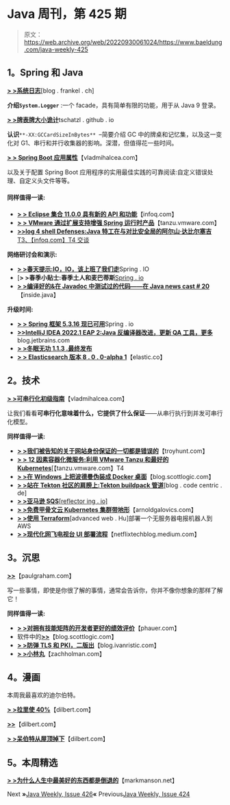 # Java 周刊，第 425 期

> 原文：<https://web.archive.org/web/20220930061024/https://www.baeldung.com/java-weekly-425>

## 1。Spring 和 Java

[**> >系统日志**](https://web.archive.org/web/20220524060415/https://blog.frankel.ch/system-logger/)[blog . frankel . ch]

**介绍`System.Logger`** :一个 facade，具有简单有限的功能，用于从 Java 9 登录。

[**> >牌表牌大小诡计**](https://web.archive.org/web/20220524060415/https://tschatzl.github.io/2022/02/15/card-table-card-size.html)tschatzl . github . io

**认识**`**-XX:GCCardSizeInBytes** `–简要介绍 GC 中的牌桌和记忆集，以及这一变化对 G1、串行和并行收集器的影响。深潜，但值得花一些时间。

[**> > Spring Boot 应用属性**](https://web.archive.org/web/20220524060415/https://vladmihalcea.com/spring-boot-application-properties/)【vladmihalcea.com】

以及关于配置 Spring Boot 应用程序的实用最佳实践的可靠阅读:自定义错误处理、自定义头文件等等。

#### 同样值得一读:

*   [**> > Eclipse 集合 11.0.0 具有新的 API 和功能**](https://web.archive.org/web/20220524060415/https://www.infoq.com/news/2022/02/eclipse-collections-11-0-0)【infoq.com】
*   [**> > VMware 通过扩展支持增强 Spring 运行时产品**](https://web.archive.org/web/20220524060415/https://tanzu.vmware.com/content/blog/vmware-spring-runtime-extended-support)【tanzu.vmware.com】
*   [**>>log 4 shell Defenses:Java 特工在与对比安全局的阿尔山·达比尔塞吉**T3、【infoq.com】T4 交谈](https://web.archive.org/web/20220524060415/https://www.infoq.com/news/2022/02/log4shell-contrast-security/)

**网络研讨会和演示:**

*   [**> >春天提示:IO，IO，该上班了我们走**](https://web.archive.org/web/20220524060415/https://spring.io/blog/2022/02/09/spring-tips-io-io-it-s-off-to-work-we-go)Spring . IO
*   [**> >春季小贴士:春季土人和麦巴蒂斯**[Spring . io](https://web.archive.org/web/20220524060415/https://spring.io/blog/2022/02/16/spring-tips-spring-native-and-mybatis)
*   [**> >编译好的&在 Javadoc 中测试过的代码——在 Java news cast # 20**](https://web.archive.org/web/20220524060415/https://inside.java/2022/02/10/insidejava-newscast-020/)【inside.java】

**升级时间:**

*   [**> > Spring 框架 5.3.16 现已可用**](https://web.archive.org/web/20220524060415/https://spring.io/blog/2022/02/17/spring-framework-5-3-16-available-now)Spring . io
*   [**>>IntelliJ IDEA 2022.1 EAP 2:Java 反编译器改进，更新 QA 工具，更多**](https://web.archive.org/web/20220524060415/https://blog.jetbrains.com/idea/2022/02/intellij-idea-2022-1-eap-2/)blog.jetbrains.com
*   [**> >冬眠无功 1.1.3 .最终发布**](https://web.archive.org/web/20220524060415/https://in.relation.to/2022/02/11/hibernate-reactive-1_1_3_Final/)
*   [**> > Elasticsearch 版本 8 . 0 . 0-alpha 1**](https://web.archive.org/web/20220524060415/https://www.elastic.co/guide/en/elasticsearch/reference/current/release-notes-8.0.0-alpha1.html)【elastic.co】

## 2。技术

[**> >可串行化初级指南**](https://web.archive.org/web/20220524060415/https://vladmihalcea.com/serializability/)【vladmihalcea.com】

让我们看看**可串行化意味着什么，它提供了什么保证**——从串行执行到并发可串行化模型。

**同样值得一读:**

*   **[> >我们被告知的关于网站身份保证的一切都是错误的](https://web.archive.org/web/20220524060415/https://www.troyhunt.com/how-everything-were-told-about-website-identity-assurance-is-wrong/)**【troyhunt.com】
*   [**> > 12 因素容器化微服务:利用 VMware Tanzu 和最好的 Kubernetes**](https://web.archive.org/web/20220524060415/https://tanzu.vmware.com/content/blog/12-factor-microservices-vmware-tanzu-kubernetes)[【tanzu.vmware.com】T4
*   [**> >在 Windows 上把波德曼伪装成 Docker 桌面**](https://web.archive.org/web/20220524060415/https://blog.scottlogic.com/2022/02/15/replacing-docker-desktop-with-podman.html)【blog.scottlogic.com】
*   [**> >站在 Tekton 社区的肩膀上:Tekton buildpack 管道**](https://web.archive.org/web/20220524060415/https://blog.codecentric.de/en/2022/02/tekton-buildpack-pipeline/)[blog . code centric . de]
*   [**> >亚马逊 SQS**[reflector ing . io]](https://web.archive.org/web/20220524060415/https://reflectoring.io/getting-started-with-aws-sqs/)
*   [**> >免费甲骨文云 Kubernetes 集群带地形**](https://web.archive.org/web/20220524060415/https://arnoldgalovics.com/oracle-cloud-kubernetes-terraform/)【arnoldgalovics.com】
*   [**> >使用 Terraform**](https://web.archive.org/web/20220524060415/https://advancedweb.hu/deploy-a-serverless-telegram-bot-to-aws-using-terraform/)[advanced web . Hu]部署一个无服务器电报机器人到 AWS
*   [**> >现代化网飞电视台 UI 部署流程**](https://web.archive.org/web/20220524060415/https://netflixtechblog.medium.com/modernizing-the-netflix-tv-ui-deployment-process-28e022edaaef)【netflixtechblog.medium.com】

## 3。沉思

[**>>**](https://web.archive.org/web/20220524060415/http://www.paulgraham.com/words.html)【paulgraham.com】

写一些事情，即使是你很了解的事情，通常会告诉你，你并不像你想象的那样了解它！

**同样值得一读:**

*   [**> >对拥有技能矩阵的开发者更好的绩效评价**](https://web.archive.org/web/20220524060415/https://phauer.com/2022/performance-reviews-skill-matrix-developers/)【phauer.com】
*   软件中的[**>>**](https://web.archive.org/web/20220524060415/https://blog.scottlogic.com/2022/02/07/Sustainability-in-Software.html)【blog.scottlogic.com】
*   [**> >防弹 TLS 和 PKI，二版出**](https://web.archive.org/web/20220524060415/https://blog.ivanristic.com/2022/02/bulletproof-tls-and-pki-is-out.html)【blog.ivanristic.com】
*   [**> >小林丸**](https://web.archive.org/web/20220524060415/https://zachholman.com/posts/kobayashi-maru-of-comparing-dates-with-times)【zachholman.com】

## 4。漫画

本周我最喜欢的迪尔伯特。

[**> >拉里使 40%**](https://web.archive.org/web/20220524060415/https://dilbert.com/strip/2022-02-17)【dilbert.com】

[**>>**](https://web.archive.org/web/20220524060415/https://dilbert.com/strip/2022-02-15)【dilbert.com】

[**> >呆伯特从屋顶掉下**](https://web.archive.org/web/20220524060415/https://dilbert.com/strip/2022-02-12)【dilbert.com】

## 5。本周精选

**[> >为什么人生中最美好的东西都是倒退的](https://web.archive.org/web/20220524060415/https://markmanson.net/why-the-best-things-in-life-are-all-backwards)**【markmanson.net】

Next **»**[Java Weekly, Issue 426](/web/20220524060415/https://www.baeldung.com/java-weekly-426)**«** Previous[Java Weekly, Issue 424](/web/20220524060415/https://www.baeldung.com/java-weekly-424)